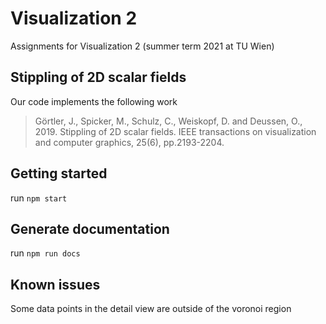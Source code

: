 # Visualization 2

Assignments for Visualization 2 (summer term 2021 at TU Wien)

## Stippling of 2D scalar fields

Our code implements the following work

> Görtler, J., Spicker, M., Schulz, C., Weiskopf, D. and Deussen, O., 2019. Stippling of 2D scalar fields. IEEE transactions on visualization and computer graphics, 25(6), pp.2193-2204.

## Getting started
run ```npm start```

## Generate documentation
run  `npm run docs`

## Known issues

Some data points in the detail view are outside of the voronoi region
